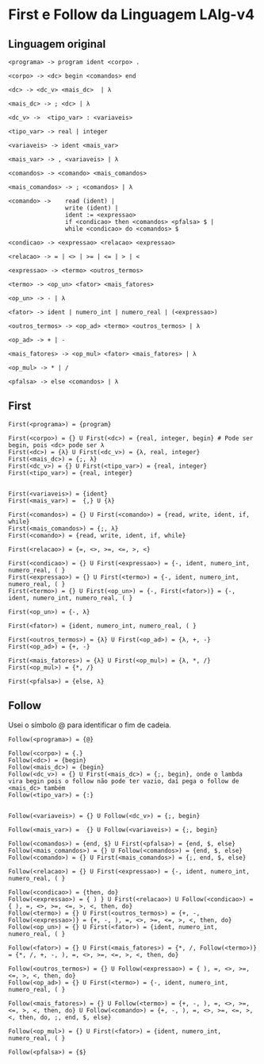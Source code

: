 # First e Follow da Linguagem LAlg-v4

## Linguagem original

    <programa> -> program ident <corpo> .

    <corpo> -> <dc> begin <comandos> end

    <dc> -> <dc_v> <mais_dc>  | λ

    <mais_dc> -> ; <dc> | λ

    <dc_v> ->  <tipo_var> : <variaveis>

    <tipo_var> -> real | integer

    <variaveis> -> ident <mais_var>

    <mais_var> -> , <variaveis> | λ

    <comandos> -> <comando> <mais_comandos>

    <mais_comandos> -> ; <comandos> | λ

    <comando> -> 	read (ident) |
                    write (ident) |
                    ident := <expressao>
                    if <condicao> then <comandos> <pfalsa> $ |
                    while <condicao> do <comandos> $

    <condicao> -> <expressao> <relacao> <expressao>

    <relacao> -> = | <> | >= | <= | > | <

    <expressao> -> <termo> <outros_termos>
    
    <termo> -> <op_un> <fator> <mais_fatores>
    
    <op_un> -> - | λ
    
    <fator> -> ident | numero_int | numero_real | (<expressao>)
    
    <outros_termos> -> <op_ad> <termo> <outros_termos> | λ

    <op_ad> -> + | -
    
    <mais_fatores> -> <op_mul> <fator> <mais_fatores> | λ

    <op_mul> -> * | /

    <pfalsa> -> else <comandos> | λ



## First

    First(<programa>) = {program}
    
    First(<corpo>) = {} U First(<dc>) = {real, integer, begin} # Pode ser begin, pois <dc> pode ser λ
    First(<dc>) = {λ} U First(<dc_v>) = {λ, real, integer}
    First(<mais_dc>) = {;, λ}
    First(<dc_v>) = {} U First(<tipo_var>) = {real, integer}
    First(<tipo_var>) = {real, integer}


    First(<variaveis>) = {ident}
    First(<mais_var>) =  {,} U {λ}
    
    First(<comandos>) = {} U First(<comando>) = {read, write, ident, if, while}
    First(<mais_comandos>) = {;, λ}
    First(<comando>) = {read, write, ident, if, while}

    First(<relacao>) = {=, <>, >=, <=, >, <}

    First(<condicao>) = {} U First(<expressao>) = {-, ident, numero_int, numero_real, ( }
    First(<expressao>) = {} U First(<termo>) = {-, ident, numero_int, numero_real, ( }
    First(<termo>) = {} U First(<op_un>) = {-, First(<fator>)} = {-, ident, numero_int, numero_real, ( } 
    
    First(<op_un>) = {-, λ}

    First(<fator>) = {ident, numero_int, numero_real, ( }
    
    First(<outros_termos>) = {λ} U First(<op_ad>) = {λ, +, -}
    First(<op_ad>) = {+, -}
    
    First(<mais_fatores>) = {λ} U First(<op_mul>) = {λ, *, /}
    First(<op_mul>) = {*, /}

    First(<pfalsa>) = {else, λ}


## Follow

Usei o símbolo @ para identificar o fim de cadeia.

    Follow(<programa>) = {@}
    
    Follow(<corpo>) = {.}
    Follow(<dc>) = {begin}
    Follow(<mais_dc>) = {begin}
    Follow(<dc_v>) = {} U First(<mais_dc>) = {;, begin}, onde o lambda vira begin pois o follow não pode ter vazio, daí pega o follow de <mais_dc> também
    Follow(<tipo_var>) = {:}


    Follow(<variaveis>) = {} U Follow(<dc_v>) = {;, begin}
    
    Follow(<mais_var>) =  {} U Follow(<variaveis>) = {;, begin}
    
    Follow(<comandos>) = {end, $} U First(<pfalsa>) = {end, $, else}
    Follow(<mais_comandos>) = {} U Follow(<comandos>) = {end, $, else}
    Follow(<comando>) = {} U First(<mais_comandos>) = {;, end, $, else}

    Follow(<relacao>) = {} U First(<expressao>) = {-, ident, numero_int, numero_real, ( }
    
    Follow(<condicao>) = {then, do}
    Follow(<expressao>) = { ) } U First(<relacao>) U Follow(<condicao>) = { ), =, <>, >=, <=, >, <, then, do}
    Follow(<termo>) = {} U First(<outros_termos>) = {+, -, Follow(<expressao>)} = {+, -, ), =, <>, >=, <=, >, <, then, do}
    Follow(<op_un>) = {} U First(<fator>) = {ident, numero_int, numero_real, ( }

    Follow(<fator>) = {} U First(<mais_fatores>) = {*, /, Follow(<termo>)} = {*, /, +, -, ), =, <>, >=, <=, >, <, then, do}
    
    Follow(<outros_termos>) = {} U Follow(<expressao>) = { ), =, <>, >=, <=, >, <, then, do}
    Follow(<op_ad>) = {} U First(<termo>) = {-, ident, numero_int, numero_real, ( }
    
    Follow(<mais_fatores>) = {} U Follow(<termo>) = {+, -, ), =, <>, >=, <=, >, <, then, do} U Follow(<comando>) = {+, -, ), =, <>, >=, <=, >, <, then, do, ;, end, $, else}
    
    Follow(<op_mul>) = {} U First(<fator>) = {ident, numero_int, numero_real, ( }

    Follow(<pfalsa>) = {$}

